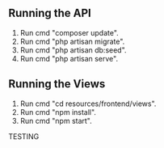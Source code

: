 ## Running the API

1. Run cmd "composer update".
2. Run cmd "php artisan migrate".
3. Run cmd "php artisan db:seed".
4. Run cmd "php artisan serve".

## Running the Views

1. Run cmd "cd resources/frontend/views".
2. Run cmd "npm install".
3. Run cmd "npm start".

TESTING
